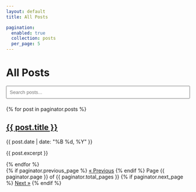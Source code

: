 ```yaml
---
layout: default
title: All Posts

pagination:
  enabled: true
  collection: posts
  per_page: 5
---
```


<h1>All Posts</h1>

<input type="text" id="search-input" placeholder="Search posts..." style="width:100%;padding:8px;margin-bottom:20px;">

<div class="post-list" id="post-list">
  {% for post in paginator.posts %}
    <div class="post-item" data-title="{{ post.title | escape }}" data-content="{{ post.content | strip_html | escape }}">
      <h2><a href="{{ post.url | relative_url }}">{{ post.title }}</a></h2>
      <p class="post-meta">{{ post.date | date: "%B %d, %Y" }}</p>
      <p>{{ post.excerpt }}</p>
    </div>
  {% endfor %}
</div>

<div class="pagination">
  {% if paginator.previous_page %}
    <a href="{{ paginator.previous_page_path | relative_url }}">&laquo; Previous</a>
  {% endif %}
  <span>Page {{ paginator.page }} of {{ paginator.total_pages }}</span>
  {% if paginator.next_page %}
    <a href="{{ paginator.next_page_path | relative_url }}">Next &raquo;</a>
  {% endif %}
</div>
